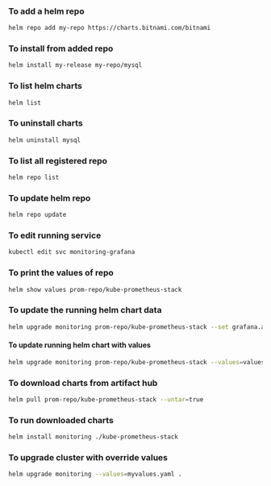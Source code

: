 ### To add a helm repo
```sh
helm repo add my-repo https://charts.bitnami.com/bitnami
```

### To install from added repo
```sh
helm install my-release my-repo/mysql
```

### To list helm charts
```sh
helm list
```

### To uninstall charts
```sh
helm uninstall mysql
```

### To list all registered repo
```sh
helm repo list
```

### To update helm repo
```sh
helm repo update
```
### To edit running service
```sh
kubectl edit svc monitoring-grafana
```

### To print the values of repo
```sh
helm show values prom-repo/kube-prometheus-stack
```

### To update the running helm chart data
```sh
helm upgrade monitoring prom-repo/kube-prometheus-stack --set grafana.adminPassword=admin
```

#### To update running helm chart with values
```sh
helm upgrade monitoring prom-repo/kube-prometheus-stack --values=values.yml
```

### To download charts from artifact hub
```sh
helm pull prom-repo/kube-prometheus-stack --untar=true
```

### To run downloaded charts
```sh
helm install monitoring ./kube-prometheus-stack
```

### To upgrade cluster with override values
```sh
helm upgrade monitoring --values=myvalues.yaml .
```

